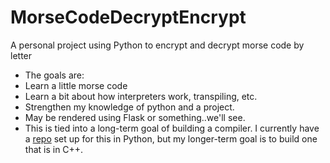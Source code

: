 # MorseCodeDecryptEncrypt
A personal project using Python to encrypt and decrypt morse code by letter

- The goals are:
 - Learn a little morse code
 - Learn a bit about how interpreters work, transpiling, etc.
 - Strengthen my knowledge of python and a project.
 - May be rendered using Flask or something..we'll see.
 - This is tied into a long-term goal of building a compiler. I currently have a [repo](https://github.com/kammitama5/Compiler)
   set up for this in Python, but my longer-term goal is to build one that is in C++.
